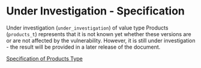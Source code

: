 # Under Investigation - Specification

Under investigation (`under_investigation`) of value type Products (`products_t`) represents that it is not known yet whether these versions are or are not affected by the vulnerability.
However, it is still under investigation - the result will be provided in a later release of the document.

[Specification of Products Type](../../../types/products-spec.en.md)
